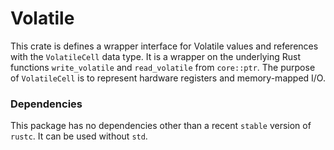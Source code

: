 # Volatile
This crate is defines a wrapper interface for Volatile values and references with the ```VolatileCell``` data type. It is a wrapper on the underlying Rust functions ```write_volatile``` and ```read_volatile``` from ```core::ptr```.
The purpose of ```VolatileCell``` is to represent hardware registers and memory-mapped I/O.

### Dependencies
This package has no dependencies other than a recent ```stable``` version of ```rustc```. It can be used without ```std```.

